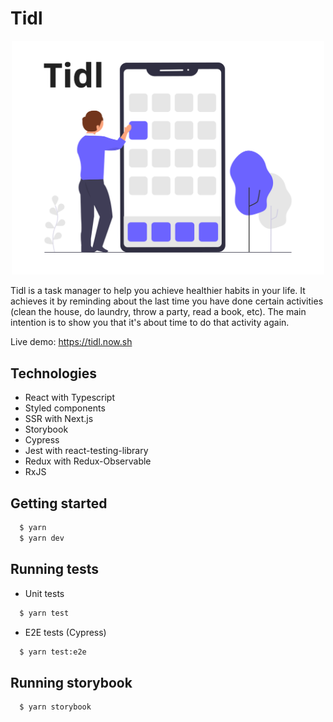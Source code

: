 # Tidl

<p align="center">
  <img width="500" src="./public/static/app_banner.png">
</p>

Tidl is a task manager to help you achieve healthier habits in your life. It achieves it by reminding about the last time you have done certain activities (clean the house, do laundry, throw a party, read a book, etc). The main intention is to show you that it's about time to do that activity again.

Live demo: https://tidl.now.sh

## Technologies

- React with Typescript
- Styled components
- SSR with Next.js
- Storybook
- Cypress
- Jest with react-testing-library
- Redux with Redux-Observable
- RxJS

## Getting started

```sh
  $ yarn
  $ yarn dev
```

## Running tests

- Unit tests

```sh
  $ yarn test
```

- E2E tests (Cypress)

```sh
  $ yarn test:e2e
```

## Running storybook

```sh
  $ yarn storybook
```
